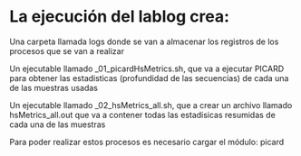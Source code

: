 # La ejecución del lablog crea:

Una carpeta llamada logs donde se van a almacenar los registros de los procesos que se van a realizar

Un ejecutable llamado _01_picardHsMetrics.sh, que va a ejecutar PICARD para obtener las estadisticas (profundidad de las secuencias) de cada una de las muestras usadas

Un ejecutable llamado _02_hsMetrics_all.sh, que a crear un archivo llamado hsMetrics_all.out que va a contener todas las estadisicas resumidas de cada una de las muestras

Para poder realizar estos procesos es necesario cargar el módulo: picard
